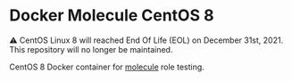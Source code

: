 # Docker Molecule CentOS 8

:warning: CentOS Linux 8 will reached End Of Life (EOL) on December 31st, 2021. This repository will no longer be maintained.






CentOS 8 Docker container for [molecule](https://molecule.readthedocs.io/en/latest/) role testing.
